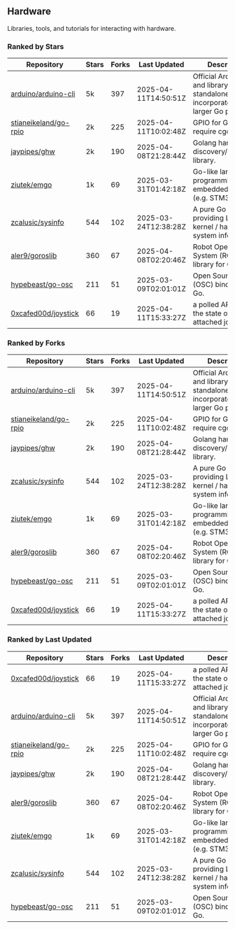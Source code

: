 ## Hardware

Libraries, tools, and tutorials for interacting with hardware.

### Ranked by Stars

| Repository | Stars | Forks | Last Updated | Description | 
|------------|-------|-------|--------------|-------------|
| [arduino/arduino-cli](https://github.com/arduino/arduino-cli) | 5k | 397 | 2025-04-11T14:50:51Z |  Official Arduino CLI and library. Can run standalone, or be incorporated into larger Go projects. |
| [stianeikeland/go-rpio](https://github.com/stianeikeland/go-rpio) | 2k | 225 | 2025-04-11T10:02:48Z |  GPIO for Go, doesn't require cgo. |
| [jaypipes/ghw](https://github.com/jaypipes/ghw) | 2k | 190 | 2025-04-08T21:28:44Z |  Golang hardware discovery/inspection library. |
| [ziutek/emgo](https://github.com/ziutek/emgo) | 1k | 69 | 2025-03-31T01:42:18Z |  Go-like language for programming embedded systems (e.g. STM32 MCU). |
| [zcalusic/sysinfo](https://github.com/zcalusic/sysinfo) | 544 | 102 | 2025-03-24T12:38:28Z |  A pure Go library providing Linux OS / kernel / hardware system information. |
| [aler9/goroslib](https://github.com/aler9/goroslib) | 360 | 67 | 2025-04-08T02:20:46Z |  Robot Operating System (ROS) library for Go. |
| [hypebeast/go-osc](https://github.com/hypebeast/go-osc) | 211 | 51 | 2025-03-09T02:01:01Z |  Open Sound Control (OSC) bindings for Go. |
| [0xcafed00d/joystick](https://github.com/0xcafed00d/joystick) | 66 | 19 | 2025-04-11T15:33:27Z |  a polled API to read the state of an attached joystick. |

### Ranked by Forks

| Repository | Stars | Forks | Last Updated | Description | 
|------------|-------|-------|--------------|-------------|
| [arduino/arduino-cli](https://github.com/arduino/arduino-cli) | 5k | 397 | 2025-04-11T14:50:51Z |  Official Arduino CLI and library. Can run standalone, or be incorporated into larger Go projects. |
| [stianeikeland/go-rpio](https://github.com/stianeikeland/go-rpio) | 2k | 225 | 2025-04-11T10:02:48Z |  GPIO for Go, doesn't require cgo. |
| [jaypipes/ghw](https://github.com/jaypipes/ghw) | 2k | 190 | 2025-04-08T21:28:44Z |  Golang hardware discovery/inspection library. |
| [zcalusic/sysinfo](https://github.com/zcalusic/sysinfo) | 544 | 102 | 2025-03-24T12:38:28Z |  A pure Go library providing Linux OS / kernel / hardware system information. |
| [ziutek/emgo](https://github.com/ziutek/emgo) | 1k | 69 | 2025-03-31T01:42:18Z |  Go-like language for programming embedded systems (e.g. STM32 MCU). |
| [aler9/goroslib](https://github.com/aler9/goroslib) | 360 | 67 | 2025-04-08T02:20:46Z |  Robot Operating System (ROS) library for Go. |
| [hypebeast/go-osc](https://github.com/hypebeast/go-osc) | 211 | 51 | 2025-03-09T02:01:01Z |  Open Sound Control (OSC) bindings for Go. |
| [0xcafed00d/joystick](https://github.com/0xcafed00d/joystick) | 66 | 19 | 2025-04-11T15:33:27Z |  a polled API to read the state of an attached joystick. |

### Ranked by Last Updated

| Repository | Stars | Forks | Last Updated | Description | 
|------------|-------|-------|--------------|-------------|
| [0xcafed00d/joystick](https://github.com/0xcafed00d/joystick) | 66 | 19 | 2025-04-11T15:33:27Z |  a polled API to read the state of an attached joystick. |
| [arduino/arduino-cli](https://github.com/arduino/arduino-cli) | 5k | 397 | 2025-04-11T14:50:51Z |  Official Arduino CLI and library. Can run standalone, or be incorporated into larger Go projects. |
| [stianeikeland/go-rpio](https://github.com/stianeikeland/go-rpio) | 2k | 225 | 2025-04-11T10:02:48Z |  GPIO for Go, doesn't require cgo. |
| [jaypipes/ghw](https://github.com/jaypipes/ghw) | 2k | 190 | 2025-04-08T21:28:44Z |  Golang hardware discovery/inspection library. |
| [aler9/goroslib](https://github.com/aler9/goroslib) | 360 | 67 | 2025-04-08T02:20:46Z |  Robot Operating System (ROS) library for Go. |
| [ziutek/emgo](https://github.com/ziutek/emgo) | 1k | 69 | 2025-03-31T01:42:18Z |  Go-like language for programming embedded systems (e.g. STM32 MCU). |
| [zcalusic/sysinfo](https://github.com/zcalusic/sysinfo) | 544 | 102 | 2025-03-24T12:38:28Z |  A pure Go library providing Linux OS / kernel / hardware system information. |
| [hypebeast/go-osc](https://github.com/hypebeast/go-osc) | 211 | 51 | 2025-03-09T02:01:01Z |  Open Sound Control (OSC) bindings for Go. |

